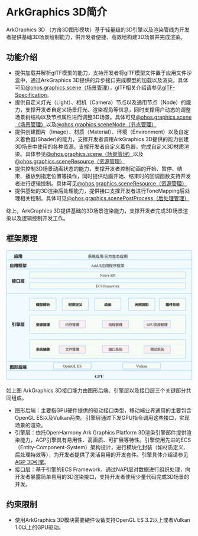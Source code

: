# ArkGraphics 3D简介

ArkGraphics 3D （方舟3D图形模块）基于轻量级的3D引擎以及渲染管线为开发者提供基础3D场景绘制能力，供开发者便捷、高效地构建3D场景并完成渲染。

## 功能介绍

- 提供加载并解析glTF模型的能力，支持开发者将glTF模型文件置于应用文件沙盒中，通过ArkGraphics 3D提供的异步接口完成模型的加载以及渲染。具体可见[@ohos.graphics.scene（场景管理）](../reference/apis-arkgraphics3d/js-apis-inner-scene.md)，glTF相关介绍请参见[glTF-Specification](https://registry.khronos.org/glTF/specs/2.0/glTF-2.0.html)。
- 提供自定义灯光（Light）、相机（Camera）节点以及通用节点（Node）的能力，支撑开发者自定义场景灯光、渲染视角等信息，同时支撑用户动态的调整场景树结构以及节点属性进而调整3D场景。具体可见[@ohos.graphics.scene（场景管理）](../reference/apis-arkgraphics3d/js-apis-inner-scene.md)以及[@ohos.graphics.sceneNode（节点管理）](../reference/apis-arkgraphics3d/js-apis-inner-scene-nodes.md)
- 提供创建图片（Image）、材质（Material）、环境（Environment）以及自定义着色器(Shader)的能力，支撑开发者调用ArkGraphics 3D提供的能力创建3D场景中使用的各种资源，支撑开发者自定义着色器，完成自定义3D材质渲染。具体参见[@ohos.graphics.scene（场景管理）](../reference/apis-arkgraphics3d/js-apis-inner-scene.md)以及[@ohos.graphics.sceneResource（资源管理）](../reference/apis-arkgraphics3d/js-apis-inner-scene-resources.md)
- 提供控制3D场景动画状态的能力，支撑开发者控制动画的开始、暂停、结束、播放到指定位置等操作，同时提供动画开始、结束时的回调函数支持开发者进行逻辑控制。具体可见[@ohos.graphics.sceneResource（资源管理）](../reference/apis-arkgraphics3d/js-apis-inner-scene-resources.md)
- 提供基础的3D渲染后处理能力，提供接口支撑开发者进行ToneMapping后处理相关控制。具体可见[@ohos.graphics.scenePostProcess（后处理管理）](../reference/apis-arkgraphics3d/js-apis-inner-scene-post-process-settings.md)

综上，ArkGraphics 3D提供基础的3D场景渲染能力，支撑开发者完成3D场景渲染以及逻辑控制开发工作。

## 框架原理
![方舟3D图形服务构图](./figures/graphics-3d-architecture.png)

如上图 ArkGraphics 3D接口能力由图形后端、引擎层以及接口层三个关键部分共同组成。
- 图形后端：主要指GPU硬件提供的驱动接口类型，移动端业界通用的主要包含OpenGL ES以及Vulkan两类。引擎层通过下发GPU指令调用这些接口，实现场景的渲染。
- 引擎层：依托OpenHarmony Ark Graphics Platform 3D渲染引擎部件提供渲染能力，AGP引擎具有易用性、高画质、可扩展等特性。引擎使用先进的ECS（Entity-Component-System）架构设计，进行模块化封装（如材质定义、后处理特效等），为开发者提供了灵活易用的开发套件。引擎具体介绍请参见[AGP 3D引擎](https://gitee.com/openharmony/graphic_graphic_3d)。
- 接口层：基于引擎的ECS Framework，通过NAPI层对数据进行组织处理，向开发者暴露简单易用的3D渲染接口，支持开发者使用少量代码完成3D场景的开发。


## 约束限制

- 使用ArkGraphics 3D模块需要硬件设备支持OpenGL ES 3.2以上或者Vulkan 1.0以上的GPU驱动。
